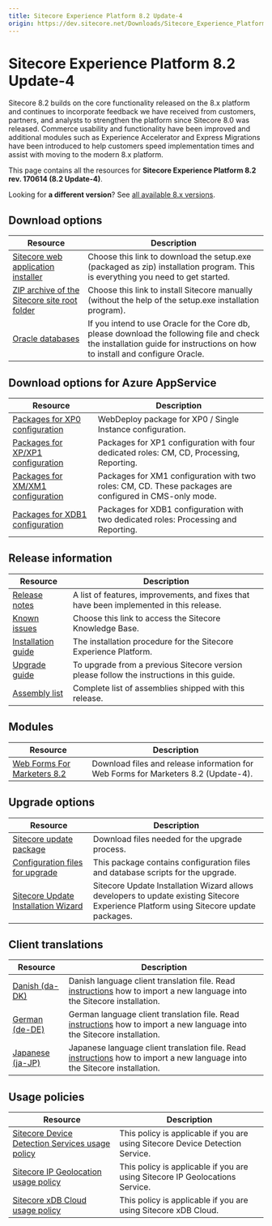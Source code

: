 ```yaml
---
title: Sitecore Experience Platform 8.2 Update-4
origin: https://dev.sitecore.net/Downloads/Sitecore_Experience_Platform/82/Sitecore_Experience_Platform_82_Update4.aspx
---
```


# Sitecore Experience Platform 8.2 Update-4

Sitecore 8.2 builds on the core functionality released on the 8.x platform and continues to incorporate feedback we have received from customers, partners, and analysts to strengthen the platform since Sitecore 8.0 was released. Commerce usability and functionality have been improved and additional modules such as Experience Accelerator and Express Migrations have been introduced to help customers speed implementation times and assist with moving to the modern 8.x platform.

This page contains all the resources for **Sitecore Experience Platform 8.2 rev. 170614 (8.2 Update-4)**.

Looking for **a different version**? See [all available 8.x versions](/downloads/Sitecore_Experience_Platform).

## Download options

 | Resource | Description |
 | --- | --- |
 | [Sitecore web application installer](https://sitecoredev.azureedge.net/~/media/C7FF1EFE55EF42428CA178E3B74FA75D.ashx?date=20170622T201240) | Choose this link to download the setup.exe (packaged as zip) installation program. This is everything you need to get started. |
 | [ZIP archive of the Sitecore site root folder](https://sitecoredev.azureedge.net/~/media/168DCCAD06C947F69BA015F3A0238F29.ashx?date=20170622T201241) | Choose this link to install Sitecore manually (without the help of the setup.exe installation program). |
 | [Oracle databases](https://sitecoredev.azureedge.net/~/media/D5966C7404AF4B7A8D218C17E12DF42B.ashx?date=20170622T201604) | If you intend to use Oracle for the Core db, please download the following file and check the installation guide for instructions on how to install and configure Oracle. |

## Download options for Azure AppService

 | Resource | Description |
 | --- | --- |
 | [Packages for XP0 configuration](https://sitecoredev.azureedge.net/~/media/721A02741EE44E7E871D4D30B7AF221B.ashx?date=20170622T124100) | WebDeploy package for XP0 / Single Instance configuration. |
 | [Packages for XP/XP1 configuration](https://sitecoredev.azureedge.net/~/media/F15343CC35E1423A941C2E3892505F31.ashx?date=20170622T152553) | Packages for XP1 configuration with four dedicated roles: CM, CD, Processing, Reporting. |
 | [Packages for XM/XM1 configuration](https://sitecoredev.azureedge.net/~/media/897D9DD9AE594C788017209C1C9E7BD8.ashx?date=20170622T124059) | Packages for XM1 configuration with two roles: CM, CD. These packages are configured in CMS-only mode. |
 | [Packages for XDB1 configuration](https://sitecoredev.azureedge.net/~/media/8BB1ED63DA7B4D0B8199DFAD5D2490F1.ashx?date=20170817T135531) | Packages for XDB1 configuration with two dedicated roles: Processing and Reporting. |

## Release information

 | Resource | Description |
 | --- | --- |
 | [Release notes](/downloads/Sitecore%20Experience%20Platform/82/Sitecore%20Experience%20Platform%2082%20Update4/Release%20Notes) | A list of features, improvements, and fixes that have been implemented in this release. |
 | [Known issues](https://kb.sitecore.net/articles/631685) | Choose this link to access the Sitecore Knowledge Base. |
 | [Installation guide](https://sitecoredev.azureedge.net/~/media/4A0E53CEC9864264801CABE870F08867.ashx?date=20180206T092749) | The installation procedure for the Sitecore Experience Platform. |
 | [Upgrade guide](https://sitecoredev.azureedge.net/~/media/415318773DFA48BCB15EDEF8E5AAA146.ashx?date=20170717T141337) | To upgrade from a previous Sitecore version please follow the instructions in this guide. |
 | [Assembly list](https://sitecoredev.azureedge.net/~/media/4BFB2F6A4A9140938C1DE8359DF8304F.ashx?date=20170622T201707) | Complete list of assemblies shipped with this release. |

## Modules

 | Resource | Description |
 | --- | --- |
 | [Web Forms For Marketers 8.2](/downloads/Web%20Forms%20For%20Marketers/82/Web%20Forms%20For%20Marketers%2082%20Update4) | Download files and release information for Web Forms for Marketers 8.2 (Update-4). |

## Upgrade options

 | Resource | Description |
 | --- | --- |
 | [Sitecore update package](https://sitecoredev.azureedge.net/~/media/F7324B6C58C0437EBBDAA883DF13685B.ashx?date=20170622T200253) | Download files needed for the upgrade process. |
 | [Configuration files for upgrade](https://sitecoredev.azureedge.net/~/media/4912AE3961D04907ADD36B3FFD7372B4.ashx?date=20170622T201602) | This package contains configuration files and database scripts for the upgrade. |
 | [Sitecore Update Installation Wizard](https://sitecoredev.azureedge.net/~/media/67D110B12D0948B2A367F9EB9DE13FB2.ashx?date=20161228T231541) | Sitecore Update Installation Wizard allows developers to update existing Sitecore Experience Platform using Sitecore update packages. |

## Client translations

 | Resource | Description |
 | --- | --- |
 | [Danish (da-DK)](https://sitecoredev.azureedge.net/~/media/D76E6F3922914BABADF4365851449543.ashx?date=20170622T201602) | Danish language client translation file. Read [instructions](~/link?_id=D72CBF8CE581436CBBCAEE896C8646F7&_z=z) how to import a new language into the Sitecore installation. |
 | [German (de-DE)](https://sitecoredev.azureedge.net/~/media/B9008587F50D414FA23353EB6A9B5B12.ashx?date=20170622T201602) | German language client translation file. Read [instructions](~/link?_id=D72CBF8CE581436CBBCAEE896C8646F7&_z=z) how to import a new language into the Sitecore installation. |
 | [Japanese (ja-JP)](https://sitecoredev.azureedge.net/~/media/8ABA69975A51460487DC69BE7B85343B.ashx?date=20170622T201602) | Japanese language client translation file. Read [instructions](~/link?_id=D72CBF8CE581436CBBCAEE896C8646F7&_z=z) how to import a new language into the Sitecore installation. |

## Usage policies

 | Resource | Description |
 | --- | --- |
 | [Sitecore Device Detection Services usage policy](/downloads/Sitecore%20Experience%20Platform/Sitecore%20Device%20Detection%20Services%20Usage%20Policy) | This policy is applicable if you are using Sitecore Device Detection Service. |
 | [Sitecore IP Geolocation usage policy](/downloads/Sitecore%20Experience%20Platform/Sitecore%20IP%20Geolocation%20Usage%20Policy) | This policy is applicable if you are using Sitecore IP Geolocations Service. |
 | [Sitecore xDB Cloud usage policy](/downloads/Sitecore%20Experience%20Platform/Sitecore%20xDB%20Cloud%20Usage%20Policy) | This policy is applicable if you are using Sitecore xDB Cloud. |